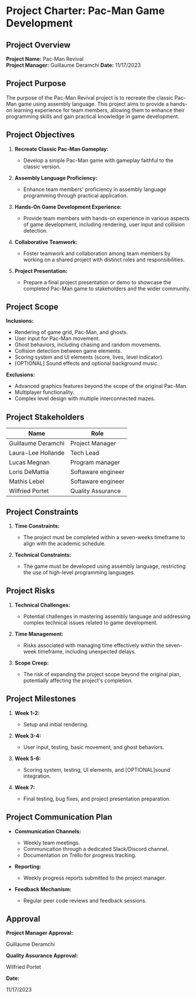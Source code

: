 # Project Charter: Pac-Man Game Development

## Project Overview

**Project Name:** Pac-Man Revival  
**Project Manager:** Guillaume Deramchi
**Date:** 11/17/2023

## Project Purpose

The purpose of the Pac-Man Revival project is to recreate the classic Pac-Man game using assembly language. This project aims to provide a hands-on learning experience for team members, allowing them to enhance their programming skills and gain practical knowledge in game development.

## Project Objectives

1. **Recreate Classic Pac-Man Gameplay:**
   - Develop a simple Pac-Man game with gameplay faithful to the classic version.

2. **Assembly Language Proficiency:**
   - Enhance team members' proficiency in assembly language programming through practical application.

3. **Hands-On Game Development Experience:**
   - Provide team members with hands-on experience in various aspects of game development, including rendering, user input and collision detection.

4. **Collaborative Teamwork:**
   - Foster teamwork and collaboration among team members by working on a shared project with distinct roles and responsibilities.

5. **Project Presentation:**
   - Prepare a final project presentation or demo to showcase the completed Pac-Man game to stakeholders and the wider community.

## Project Scope

**Inclusions:**
- Rendering of game grid, Pac-Man, and ghosts.
- User input for Pac-Man movement.
- Ghost behaviors, including chasing and random movements.
- Collision detection between game elements.
- Scoring system and UI elements (score, lives, level indicator).
- [OPTIONAL] Sound effects and optional background music.

**Exclusions:**
- Advanced graphics features beyond the scope of the original Pac-Man.
- Multiplayer functionality.
- Complex level design with multiple interconnected mazes.

## Project Stakeholders

| Name               | Role               |
|--------------------|--------------------|
| Guillaume Deramchi | Project Manager    |
| Laura-Lee Hollande | Tech Lead          |
| Lucas Megnan       | Program manager    |
| Loris DeMattia     | Softaware engineer |
| Mathis Lebel       | Softaware engineer |
| Wilfried Portet    | Quality Assurance  |

## Project Constraints

1. **Time Constraints:**
   - The project must be completed within a seven-weeks timeframe to align with the academic schedule.

2. **Technical Constraints:**
   - The game must be developed using assembly language, restricting the use of high-level programming languages.

## Project Risks

1. **Technical Challenges:**
   - Potential challenges in mastering assembly language and addressing complex technical issues related to game development.

2. **Time Management:**
   - Risks associated with managing time effectively within the seven-week timeframe, including unexpected delays.

3. **Scope Creep:**
   - The risk of expanding the project scope beyond the original plan, potentially affecting the project's completion.

## Project Milestones

1. **Week 1-2:**
   - Setup and initial rendering.

2. **Week 3-4:**
   - User input, testing, basic movement, and ghost behaviors.

3. **Week 5-6:**
   - Scoring system, testing, UI elements, and [OPTIONAL]sound integration.

4. **Week 7:**
   - Final testing, bug fixes, and project presentation preparation.

## Project Communication Plan

- **Communication Channels:**
  - Weekly team meetings.
  - Communication through a dedicated Slack/Discord channel.
  - Documentation on Trello for progress tracking.

- **Reporting:**
  - Weekly progress reports submitted to the project manager.

- **Feedback Mechanism:**
  - Regular peer code reviews and feedback sessions.

## Approval

**Project Manager Approval:**
  
Guillaume Deramchi

**Quality Assurance Approval:**

Wilfried Portet

**Date:**

11/17/2023
